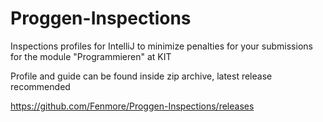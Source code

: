 # Proggen-Inspections
Inspections profiles for IntelliJ to minimize penalties for your submissions for the module "Programmieren" at KIT

Profile and guide can be found inside zip archive, latest release recommended

https://github.com/Fenmore/Proggen-Inspections/releases
